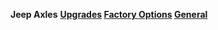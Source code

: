 ---
---

**Jeep Axles**
<strong>
[Upgrades](/convaxle/)
[Factory Options](/axle/)
[General](/AxleGeneral.html)